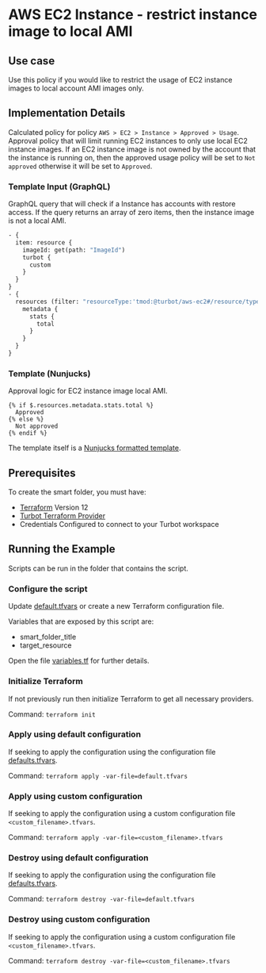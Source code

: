 # AWS EC2 Instance - restrict instance image to local AMI

## Use case

Use this policy if you would like to restrict the usage of EC2 instance images to local account AMI images only.

## Implementation Details

Calculated policy for policy `AWS > EC2 > Instance > Approved > Usage`.
Approval policy that will limit running EC2 instances to only use local EC2 instance images.
If an EC2 instance image is not owned by the account that the instance is running on, then the approved usage
policy will be set to `Not approved` otherwise it will be set to `Approved`.

### Template Input (GraphQL)

GraphQL query that will check if a Instance has accounts with restore access.
If the query returns an array of zero items, then the instance image is not a local AMI.

```graphql
- {
  item: resource {
    imageId: get(path: "ImageId")
    turbot {
      custom
    }
  }
}
- {
  resources (filter: "resourceType:'tmod:@turbot/aws-ec2#/resource/types/Ami' $.ImageId:'{{$.item.imageId}}' $.OwnerId:'{{$.item.turbot.custom.aws.accountId}}'") {
    metadata {
      stats {
        total
      }
    }
  }
}
```

### Template (Nunjucks)

Approval logic for EC2 instance image local AMI.


```nunjucks
{% if $.resources.metadata.stats.total %}
  Approved
{% else %}
  Not approved
{% endif %}
```

The template itself is a [Nunjucks formatted template](https://mozilla.github.io/nunjucks/templating.html).

## Prerequisites

To create the smart folder, you must have:

- [Terraform](https://www.terraform.io) Version 12
- [Turbot Terraform Provider](https://github.com/turbotio/terraform-provider-turbot)
- Credentials Configured to connect to your Turbot workspace

## Running the Example

Scripts can be run in the folder that contains the script.

### Configure the script

Update [default.tfvars](default.tfvars) or create a new Terraform configuration file.

Variables that are exposed by this script are:

- smart_folder_title
- target_resource

Open the file [variables.tf](variables.tf) for further details.

### Initialize Terraform

If not previously run then initialize Terraform to get all necessary providers.

Command: `terraform init`

### Apply using default configuration

If seeking to apply the configuration using the configuration file [defaults.tfvars](defaults.tfvars).

Command: `terraform apply -var-file=default.tfvars`

### Apply using custom configuration

If seeking to apply the configuration using a custom configuration file `<custom_filename>.tfvars`.

Command: `terraform apply -var-file=<custom_filename>.tfvars`

### Destroy using default configuration

If seeking to apply the configuration using the configuration file [defaults.tfvars](defaults.tfvars).

Command: `terraform destroy -var-file=default.tfvars`

### Destroy using custom configuration

If seeking to apply the configuration using a custom configuration file `<custom_filename>.tfvars`.

Command: `terraform destroy -var-file=<custom_filename>.tfvars`
